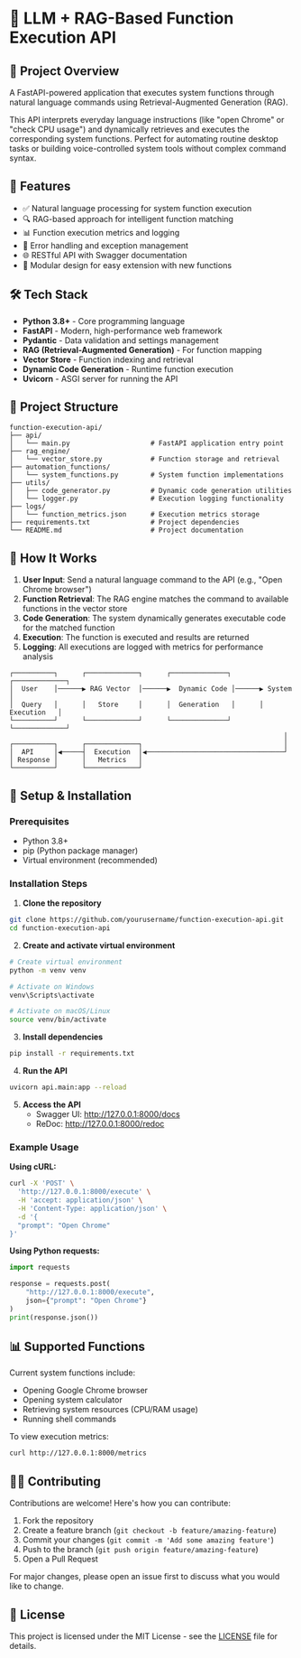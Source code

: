 # 🤖 LLM + RAG-Based Function Execution API

## 📌 Project Overview

A FastAPI-powered application that executes system functions through natural language commands using Retrieval-Augmented Generation (RAG).

This API interprets everyday language instructions (like "open Chrome" or "check CPU usage") and dynamically retrieves and executes the corresponding system functions. Perfect for automating routine desktop tasks or building voice-controlled system tools without complex command syntax.

## 🚀 Features

- ✅ Natural language processing for system function execution
- 🔍 RAG-based approach for intelligent function matching
- 📊 Function execution metrics and logging
- 🔐 Error handling and exception management
- 🌐 RESTful API with Swagger documentation
- 🧩 Modular design for easy extension with new functions

## 🛠️ Tech Stack

- **Python 3.8+** - Core programming language
- **FastAPI** - Modern, high-performance web framework
- **Pydantic** - Data validation and settings management
- **RAG (Retrieval-Augmented Generation)** - For function mapping
- **Vector Store** - Function indexing and retrieval
- **Dynamic Code Generation** - Runtime function execution
- **Uvicorn** - ASGI server for running the API

## 📁 Project Structure

```
function-execution-api/
├── api/
│   └── main.py                    # FastAPI application entry point
├── rag_engine/
│   └── vector_store.py            # Function storage and retrieval
├── automation_functions/
│   └── system_functions.py        # System function implementations
├── utils/
│   ├── code_generator.py          # Dynamic code generation utilities
│   └── logger.py                  # Execution logging functionality
├── logs/
│   └── function_metrics.json      # Execution metrics storage
├── requirements.txt               # Project dependencies
└── README.md                      # Project documentation
```

## 🧠 How It Works

1. **User Input**: Send a natural language command to the API (e.g., "Open Chrome browser")
2. **Function Retrieval**: The RAG engine matches the command to available functions in the vector store
3. **Code Generation**: The system dynamically generates executable code for the matched function
4. **Execution**: The function is executed and results are returned
5. **Logging**: All executions are logged with metrics for performance analysis

```
┌──────────┐      ┌─────────────┐      ┌──────────────┐      ┌─────────────┐
│  User    │──────▶ RAG Vector  │──────▶  Dynamic Code │──────▶ System      │
│  Query   │      │   Store     │      │  Generation   │      │ Execution   │
└──────────┘      └─────────────┘      └──────────────┘      └─────────────┘
                                                                    │
┌──────────┐      ┌─────────────┐                                   │
│  API     │◀─────┤  Execution  │◀──────────────────────────────────┘
│ Response │      │   Metrics   │
└──────────┘      └─────────────┘
```

## 🧪 Setup & Installation

### Prerequisites
- Python 3.8+
- pip (Python package manager)
- Virtual environment (recommended)

### Installation Steps

1. **Clone the repository**
```bash
git clone https://github.com/yourusername/function-execution-api.git
cd function-execution-api
```

2. **Create and activate virtual environment**
```bash
# Create virtual environment
python -m venv venv

# Activate on Windows
venv\Scripts\activate

# Activate on macOS/Linux
source venv/bin/activate
```

3. **Install dependencies**
```bash
pip install -r requirements.txt
```

4. **Run the API**
```bash
uvicorn api.main:app --reload
```

5. **Access the API**
   - Swagger UI: http://127.0.0.1:8000/docs
   - ReDoc: http://127.0.0.1:8000/redoc

### Example Usage

**Using cURL:**
```bash
curl -X 'POST' \
  'http://127.0.0.1:8000/execute' \
  -H 'accept: application/json' \
  -H 'Content-Type: application/json' \
  -d '{
  "prompt": "Open Chrome"
}'
```

**Using Python requests:**
```python
import requests

response = requests.post(
    "http://127.0.0.1:8000/execute",
    json={"prompt": "Open Chrome"}
)
print(response.json())
```

## 📊 Supported Functions

Current system functions include:
- Opening Google Chrome browser
- Opening system calculator
- Retrieving system resources (CPU/RAM usage)
- Running shell commands

To view execution metrics:
```bash
curl http://127.0.0.1:8000/metrics
```

## 🧑‍💻 Contributing

Contributions are welcome! Here's how you can contribute:

1. Fork the repository
2. Create a feature branch (`git checkout -b feature/amazing-feature`)
3. Commit your changes (`git commit -m 'Add some amazing feature'`)
4. Push to the branch (`git push origin feature/amazing-feature`)
5. Open a Pull Request

For major changes, please open an issue first to discuss what you would like to change.

## 📜 License

This project is licensed under the MIT License - see the [LICENSE](LICENSE) file for details.


